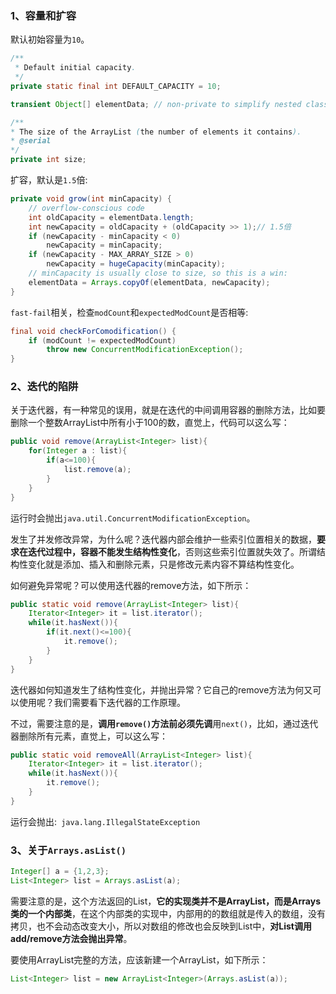### 1、容量和扩容

默认初始容量为`10`。

```java
/**
 * Default initial capacity.
 */
private static final int DEFAULT_CAPACITY = 10;

transient Object[] elementData; // non-private to simplify nested class access

/**
* The size of the ArrayList (the number of elements it contains).
* @serial
*/
private int size;
```

扩容，默认是`1.5`倍:

```java
private void grow(int minCapacity) {
    // overflow-conscious code
    int oldCapacity = elementData.length;
    int newCapacity = oldCapacity + (oldCapacity >> 1);// 1.5倍
    if (newCapacity - minCapacity < 0)
        newCapacity = minCapacity;
    if (newCapacity - MAX_ARRAY_SIZE > 0)
        newCapacity = hugeCapacity(minCapacity);
    // minCapacity is usually close to size, so this is a win:
    elementData = Arrays.copyOf(elementData, newCapacity);
}
```

`fast-fail`相关，检查`modCount`和`expectedModCount`是否相等:

```java
final void checkForComodification() {
    if (modCount != expectedModCount)
        throw new ConcurrentModificationException();
}
```

### 2、迭代的陷阱

关于迭代器，有一种常见的误用，就是在迭代的中间调用容器的删除方法，比如要删除一个整数ArrayList中所有小于100的数，直觉上，代码可以这么写：

```java
public void remove(ArrayList<Integer> list){
    for(Integer a : list){
        if(a<=100){
            list.remove(a);
        }
    }
}
```

运行时会抛出`java.util.ConcurrentModificationException`。

发生了并发修改异常，为什么呢？迭代器内部会维护一些索引位置相关的数据，**要求在迭代过程中，容器不能发生结构性变化**，否则这些索引位置就失效了。所谓结构性变化就是添加、插入和删除元素，只是修改元素内容不算结构性变化。

如何避免异常呢？可以使用迭代器的remove方法，如下所示：

```java
public static void remove(ArrayList<Integer> list){
    Iterator<Integer> it = list.iterator();
    while(it.hasNext()){
        if(it.next()<=100){
            it.remove();
        }
    }
}
```

迭代器如何知道发生了结构性变化，并抛出异常？它自己的remove方法为何又可以使用呢？我们需要看下迭代器的工作原理。

不过，需要注意的是，**调用`remove()`方法前必须先调**用`next()`，比如，通过迭代器删除所有元素，直觉上，可以这么写：

```java
public static void removeAll(ArrayList<Integer> list){
    Iterator<Integer> it = list.iterator();
    while(it.hasNext()){
        it.remove();    
    }
}
```

运行会抛出:` java.lang.IllegalStateException`

### 3、关于`Arrays.asList()`

```java
Integer[] a = {1,2,3};
List<Integer> list = Arrays.asList(a);
```

需要注意的是，这个方法返回的List，**它的实现类并不是ArrayList，而是Arrays类的一个内部类**，在这个内部类的实现中，内部用的的数组就是传入的数组，没有拷贝，也不会动态改变大小，所以对数组的修改也会反映到List中，**对List调用add/remove方法会抛出异常**。

要使用ArrayList完整的方法，应该新建一个ArrayList，如下所示：

```java
List<Integer> list = new ArrayList<Integer>(Arrays.asList(a));
```

